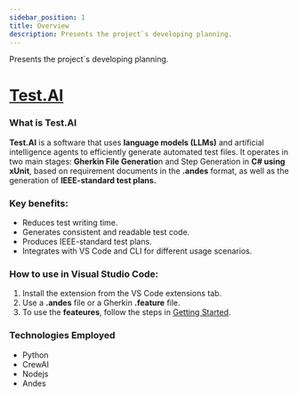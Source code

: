 ```yaml
---
sidebar_position: 1
title: Overview
description: Presents the project`s developing planning.
---
```


Presents the project`s developing planning.

# [Test.AI](https://marketplace.visualstudio.com/items?itemName=GabrieldePaulaBrunetti.test-ai)

### What is Test.AI
**Test.AI** is a software that uses **language models (LLMs)** and artificial intelligence agents to efficiently generate automated test files. It operates in two main stages: **Gherkin File Generatio**n and Step Generation in **C# using xUnit**, based on requirement documents in the **.andes** format, as well as the generation of **IEEE-standard test plans.**

### Key benefits:
- Reduces test writing time.
- Generates consistent and readable test code.
- Produces IEEE-standard test plans.
- Integrates with VS Code and CLI for different usage scenarios.

### How to use in Visual Studio Code:
1. Install the extension from the VS Code extensions tab.
2. Use a **.andes** file or a Gherkin **.feature** file.
3. To use the **feateures**, follow the steps in [Getting Started](./testai_guide.md).

### Technologies Employed
- Python
- CrewAI
- Nodejs
- Andes
